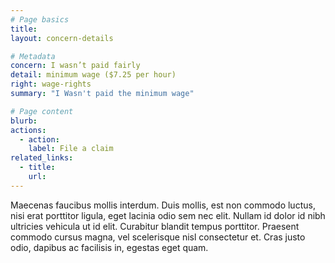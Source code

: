 ```yaml
---
# Page basics
title:
layout: concern-details

# Metadata
concern: I wasn’t paid fairly
detail: minimum wage ($7.25 per hour)
right: wage-rights
summary: "I Wasn't paid the minimum wage"

# Page content
blurb:
actions:
  - action:
    label: File a claim
related_links:
  - title:
    url:
---
```


Maecenas faucibus mollis interdum. Duis mollis, est non commodo luctus, nisi erat porttitor ligula, eget lacinia odio sem nec elit. Nullam id dolor id nibh ultricies vehicula ut id elit. Curabitur blandit tempus porttitor. Praesent commodo cursus magna, vel scelerisque nisl consectetur et. Cras justo odio, dapibus ac facilisis in, egestas eget quam.

